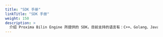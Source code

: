 ```yaml
---
title: "SDK 手册"
linkTitle: "SDK 手册"
weight: 150
description: >
  介绍 Proxima Bilin Engine 所提供的 SDK，目前支持的语言有：C++、Golang、Java 和 Python 等。
---
```

